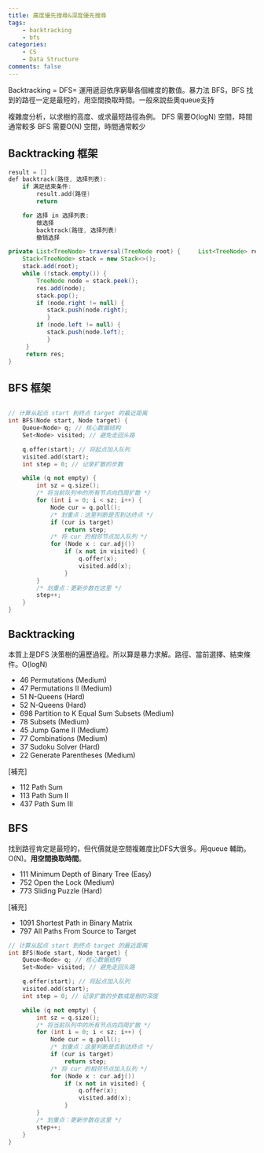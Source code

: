 ```yaml
---
title: 廣度優先搜尋&深度優先搜尋
tags:  
    - backtracking
    - bfs
categories: 
    - CS
    - Data Structure
comments: false
---
```



Backtracking = DFS= 運用遞迴依序窮舉各個維度的數值。暴力法
BFS，BFS 找到的路徑一定是最短的，用空間換取時間。一般來說些奧queue支持

複雜度分析，以求樹的高度、或求最短路徑為例。
DFS 需要O(logN) 空間，時間通常較多
BFS 需要O(N) 空間，時間通常較少


## Backtracking 框架
```cpp
result = []
def backtrack(路径, 选择列表):
    if 满足结束条件:
        result.add(路径)
        return

    for 选择 in 选择列表:
        做选择
        backtrack(路径, 选择列表)
        撤销选择
```


```java
private List<TreeNode> traversal(TreeNode root) {     List<TreeNode> res = new ArrayList<>(); 
    Stack<TreeNode> stack = new Stack<>(); 
    stack.add(root); 
    while (!stack.empty()) { 
        TreeNode node = stack.peek(); 
        res.add(node);         
        stack.pop();                         
        if (node.right != null) {
           stack.push(node.right);
           }
        if (node.left != null) {
           stack.push(node.left);
           }
     }
     return res;
}
```
## BFS 框架

```cpp

// 计算从起点 start 到终点 target 的最近距离
int BFS(Node start, Node target) {
    Queue<Node> q; // 核心数据结构
    Set<Node> visited; // 避免走回头路

    q.offer(start); // 将起点加入队列
    visited.add(start);
    int step = 0; // 记录扩散的步数

    while (q not empty) {
        int sz = q.size();
        /* 将当前队列中的所有节点向四周扩散 */
        for (int i = 0; i < sz; i++) {
            Node cur = q.poll();
            /* 划重点：这里判断是否到达终点 */
            if (cur is target)
                return step;
            /* 将 cur 的相邻节点加入队列 */
            for (Node x : cur.adj())
                if (x not in visited) {
                    q.offer(x);
                    visited.add(x);
                }
        }
        /* 划重点：更新步数在这里 */
        step++;
    }
}
```


## Backtracking 
本質上是DFS 決策樹的遍歷過程。所以算是暴力求解。路徑、當前選擇、結束條件。O(logN)
- 46 Permutations (Medium)
- 47 Permutations II (Medium)
- 51 N-Queens (Hard)
- 52 N-Queens (Hard) 
- 698 Partition to K Equal Sum Subsets (Medium)
- 78 Subsets (Medium)
- 45 Jump Game II (Medium)
- 77 Combinations (Medium)
- 37 Sudoku Solver (Hard)
- 22 Generate Parentheses (Medium)

[補充]
- 112 Path Sum
- 113 Path Sum II
- 437 Path Sum III


## BFS 
找到路徑肯定是最短的，但代價就是空間複雜度比DFS大很多。用queue 輔助。O(N)。**用空間換取時間**。

- 111 Minimum Depth of Binary Tree (Easy)
- 752 Open the Lock (Medium)
- 773 Sliding Puzzle (Hard)

[補充]
- 1091 Shortest Path in Binary Matrix
- 797 All Paths From Source to Target





```cpp
// 计算从起点 start 到终点 target 的最近距离
int BFS(Node start, Node target) {
    Queue<Node> q; // 核心数据结构
    Set<Node> visited; // 避免走回头路

    q.offer(start); // 将起点加入队列
    visited.add(start);
    int step = 0; // 记录扩散的步数或是樹的深度

    while (q not empty) {
        int sz = q.size();
        /* 将当前队列中的所有节点向四周扩散 */
        for (int i = 0; i < sz; i++) {
            Node cur = q.poll();
            /* 划重点：这里判断是否到达终点 */
            if (cur is target)
                return step;
            /* 将 cur 的相邻节点加入队列 */
            for (Node x : cur.adj())
                if (x not in visited) {
                    q.offer(x);
                    visited.add(x);
                }
        }
        /* 划重点：更新步数在这里 */
        step++;
    }
}
```
